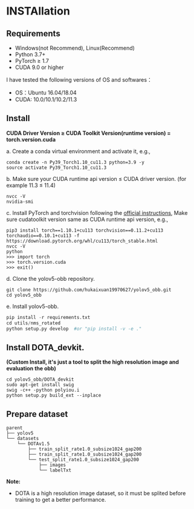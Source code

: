 # INSTAllation 
## Requirements
* Windows(not Recommend), Linux(Recommend)
* Python 3.7+ 
* PyTorch ≥ 1.7 
* CUDA 9.0 or higher

I have tested the following versions of OS and softwares：
* OS：Ubuntu 16.04/18.04
* CUDA: 10.0/10.1/10.2/11.3

## Install 
**CUDA Driver Version ≥ CUDA Toolkit Version(runtime version) = torch.version.cuda**

a. Create a conda virtual environment and activate it, e.g.,
```
conda create -n Py39_Torch1.10_cu11.3 python=3.9 -y 
source activate Py39_Torch1.10_cu11.3
```
b. Make sure your CUDA runtime api version ≤ CUDA driver version. (for example 11.3 ≤ 11.4)
```
nvcc -V
nvidia-smi
```
c. Install PyTorch and torchvision following the [official instructions](https://pytorch.org/), Make sure cudatoolkit version same as CUDA runtime api version, e.g.,
```
pip3 install torch==1.10.1+cu113 torchvision==0.11.2+cu113 torchaudio==0.10.1+cu113 -f https://download.pytorch.org/whl/cu113/torch_stable.html
nvcc -V
python
>>> import torch
>>> torch.version.cuda
>>> exit()
```
d. Clone the yolov5-obb repository.
```
git clone https://github.com/hukaixuan19970627/yolov5_obb.git
cd yolov5_obb
```
e. Install yolov5-obb.

```python 
pip install -r requirements.txt
cd utils/nms_rotated
python setup.py develop  #or "pip install -v -e ."
```

## Install DOTA_devkit. 
**(Custom Install, it's just a tool to split the high resolution image and evaluation the obb)**

```
cd yolov5_obb/DOTA_devkit
sudo apt-get install swig
swig -c++ -python polyiou.i
python setup.py build_ext --inplace
```

## Prepare dataset
```
parent
├── yolov5
└── datasets
    └── DOTAv1.5
        ├── train_split_rate1.0_subsize1024_gap200
        ├── train_split_rate1.0_subsize1024_gap200
        └── test_split_rate1.0_subsize1024_gap200
            ├── images
            └── labelTxt

```

**Note:**
* DOTA is a high resolution image dataset, so it must be splited before training to get a better performance.
